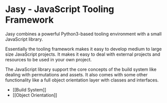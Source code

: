 Jasy - JavaScript Tooling Framework
===================================

Jasy combines a powerful Python3-based tooling environment with a small JavaScript library.

Essentially the tooling framework makes it easy to develop medium to large size JavaScript projects. It makes it easy to deal with external projects and resources to be used in your own project.

The JavaScript library support the core concepts of the build system like dealing with permutations and assets. It also comes with some other functionality like a full object orientation layer with classes and interfaces. 

* [[Build System]]
* [[Object Orientation]]
